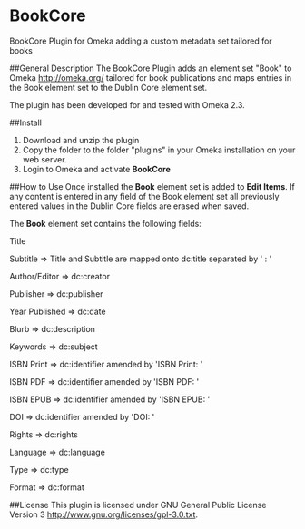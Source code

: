# BookCore
BookCore Plugin for Omeka adding a custom metadata set tailored for books

##General Description
The BookCore Plugin adds an element set "Book" to Omeka <http://omeka.org/> tailored for book publications and maps entries in the Book element set to the Dublin Core element set.

The plugin has been developed for and tested with Omeka 2.3.

##Install
1) Download and unzip the plugin
2) Copy the folder to the folder "plugins" in your Omeka installation on your web server.
3) Login to Omeka and activate **BookCore**

##How to Use
Once installed the **Book** element set is added to **Edit Items**. If any content is entered in any field of the Book element set all previously entered values in the Dublin Core fields are erased when saved.

The **Book** element set contains the following fields:

Title

Subtitle        => Title and Subtitle are mapped onto dc:title separated by ' : '	  

                
Author/Editor 	=> dc:creator

Publisher 			=> dc:publisher

Year Published	=> dc:date

Blurb					=> dc:description

Keywords			=> dc:subject

ISBN Print			=> dc:identifier amended by 'ISBN Print: '

ISBN PDF			=> dc:identifier amended by 'ISBN PDF: '

ISBN EPUB			=> dc:identifier amended by 'ISBN EPUB: '

DOI						=> dc:identifier amended by 'DOI: '

Rights					=> dc:rights

Language			=> dc:language

Type					=> dc:type

Format				=> dc:format


##License
This plugin is licensed under GNU General Public License Version 3 <http://www.gnu.org/licenses/gpl-3.0.txt>.
